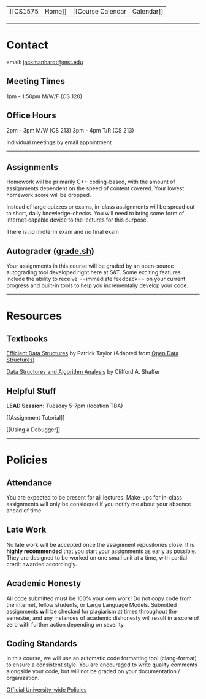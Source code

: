 
|  |  |  |  |
|----------|----------|----------|----------|
| [[CS1575|Home]] | [[Course Calendar|Calendar]] | [[Syllabus]] | [[Lecture Notes]] |

---

# Contact
email: jackmanhardt@mst.edu

## Meeting Times
1pm - 1:50pm M/W/F (CS 120)

## Office Hours
2pm - 3pm M/W (CS 213)
3pm - 4pm T/R (CS 213)

Individual meetings by email appointment

---

## Assignments
Homework will be primarily C++ coding-based, with the amount of assignments dependent on the speed of content covered. Your lowest homework score will be dropped.

Instead of large quizzes or exams, in-class assignments will be spread out to short, daily knowledge-checks. You will need to bring some form of internet-capable device to the lectures for this purpose.

There is _no_ midterm exam and _no_ final exam

## Autograder ([grade.sh](https://gitlab.com/classroomcode/grade-sh/grade-sh))
Your assignments in this course will be graded by an open-source autograding tool developed right here at S&T. Some exciting features include the ability to receive ==immediate feedback== on your current progress and built-in tools to help you incrementally develop your code.

---

# Resources

## Textbooks

[Efficient Data Structures](https://www.cnsr.dev/index_files/Classes/DataStructures/Content/eds-cpp.pdf) by Patrick Taylor
(Adapted from [Open Data Structures](https://opendatastructures.org/))

[Data Structures and Algorithm Analysis](https://www.cnsr.dev/index_files/Classes/DataStructures/Content/DSA_Shaffer2013.pdf) by Clifford A. Shaffer

## Helpful Stuff

**LEAD Session:** Tuesday 5-7pm (location TBA)

[[Assignment Tutorial]]

[[Using a Debugger]]

---

# Policies

## Attendance
You are expected to be present for all lectures. Make-ups for in-class assignments will only be considered if you notify me about your absence ahead of time.

## Late Work
No late work will be accepted once the assignment repositories close. It is **highly recommended** that you start your assignments as early as possible. They are designed to be worked on one small unit at a time, with partial credit awarded accordingly.

## Academic Honesty
All code submitted must be 100% your own work!
Do not copy code from the internet, fellow students, or Large Language Models. Submitted assignments **will** be checked for plagiarism at times throughout the semester, and any instances of academic dishonesty will result in a score of zero with further action depending on severity. 

## Coding Standards
In this course, we will use an automatic code formatting tool (clang-format) to ensure a consistent style. You are encouraged to write quality comments alongside your code, but will not be graded on your documentation / organization.

[Official University-wide Policies](https://registrar.mst.edu/academicregs/conductofstudents/)
